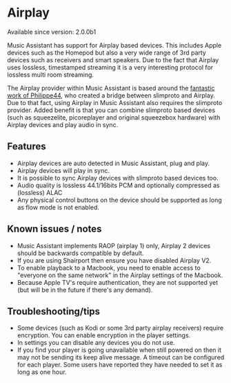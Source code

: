 # Airplay
 
Available since version: 2.0.0b1

Music Assistant has support for Airplay based devices. This includes Apple devices such as the Homepod but also a very wide range of 3rd party devices such as receivers and smart speakers. Due to the fact that Airplay uses lossless, timestamped streaming it is a very interesting protocol for lossless multi room streaming.

The Airplay provider within Music Assistant is based around the [fantastic work of Philippe44](https://github.com/philippe44/LMS-Raop), who created a bridge between slimproto and Airplay. Due to that fact, using Airplay in Music Assistant also requires the slimproto provider. Added benefit is that you can combine slimproto based devices (such as squeezelite, picoreplayer and original squeezebox hardware) with Airplay devices and play audio in sync.

## Features

- Airplay devices are auto detected in Music Assistant, plug and play.
- Airplay devices will play in sync.
- It is possible to sync Airplay devices with slimproto based devices too.
- Audio quality is lossless 44.1/16bits PCM and optionally compressed as (lossless) ALAC
- Any physical control buttons on the device should be  supported as long as flow mode is not enabled. 

## Known issues / notes

- Music Assistant implements RAOP (airplay 1) only, Airplay 2 devices should be backwards compatible by default.
- If you are using Shairport then ensure you have disabled Airplay V2.
- To enable playback to a Macbook, you need to enable access to "everyone on the same network" in the Airplay settings of the Macbook.
- Because Apple TV's require authentication, they are not supported yet (but will be in the future if there's any demand).

## Troubleshooting/tips

- Some devices (such as Kodi or some 3rd party airplay receivers) require encryption. You can enable encryption in the player settings.
- In settings you can disable any devices you do not use.
- If you find your player is going unavailable when still powered on then it may not be sending its keep alive message. A timeout can be configured for each player. Some users have reported they have needed to set it as long as one hour.